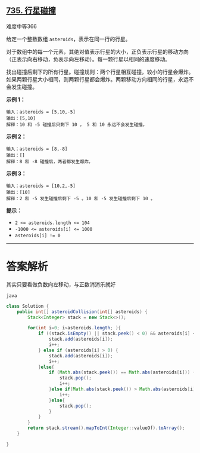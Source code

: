 ## [735. 行星碰撞](https://leetcode.cn/problems/asteroid-collision/)

难度中等366

给定一个整数数组 `asteroids`，表示在同一行的行星。

对于数组中的每一个元素，其绝对值表示行星的大小，正负表示行星的移动方向（正表示向右移动，负表示向左移动）。每一颗行星以相同的速度移动。

找出碰撞后剩下的所有行星。碰撞规则：两个行星相互碰撞，较小的行星会爆炸。如果两颗行星大小相同，则两颗行星都会爆炸。两颗移动方向相同的行星，永远不会发生碰撞。

 

**示例 1：**

```
输入：asteroids = [5,10,-5]
输出：[5,10]
解释：10 和 -5 碰撞后只剩下 10 。 5 和 10 永远不会发生碰撞。
```

**示例 2：**

```
输入：asteroids = [8,-8]
输出：[]
解释：8 和 -8 碰撞后，两者都发生爆炸。
```

**示例 3：**

```
输入：asteroids = [10,2,-5]
输出：[10]
解释：2 和 -5 发生碰撞后剩下 -5 。10 和 -5 发生碰撞后剩下 10 。
```

 

**提示：**

- `2 <= asteroids.length <= 104`
- `-1000 <= asteroids[i] <= 1000`
- `asteroids[i] != 0`

---

# 答案解析

其实只要看做负数向左移动，与正数消消乐就好

`java`

```java
class Solution {
    public int[] asteroidCollision(int[] asteroids) {
        Stack<Integer> stack = new Stack<>();

        for(int i=0; i<asteroids.length; ){
            if ((stack.isEmpty() || stack.peek() < 0) && asteroids[i] < 0) {
                stack.add(asteroids[i]);
                i++;
            } else if (asteroids[i] > 0) {
                stack.add(asteroids[i]);
                i++;
            }else{
                if (Math.abs(stack.peek()) == Math.abs(asteroids[i])) {
                    stack.pop();
                    i++;
                }else if(Math.abs(stack.peek()) > Math.abs(asteroids[i])){
                    i++;
                }else{
                    stack.pop();
                }
            }
        }
        return stack.stream().mapToInt(Integer::valueOf).toArray();
    }

}
```

